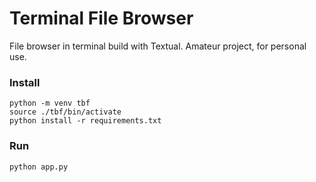 # Terminal File Browser
File browser in terminal build with Textual. Amateur project, for personal use.

### Install
```
python -m venv tbf
source ./tbf/bin/activate
python install -r requirements.txt
```
### Run
```
python app.py
```
